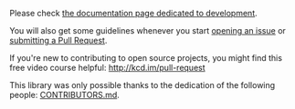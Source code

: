 Please check [the documentation page dedicated to development](https://pyfpdf.github.io/fpdf2/Development.html).

You will also get some guidelines whenever you start [opening an issue](https://github.com/py-pdf/fpdf2/issues)
or [submitting a Pull Request](https://github.com/py-pdf/fpdf2/pulls).

If you're new to contributing to open source projects,
you might find this free video course helpful: http://kcd.im/pull-request

This library was only possible thanks to the dedication of the following people: [CONTRIBUTORS.md](CONTRIBUTORS.md).
